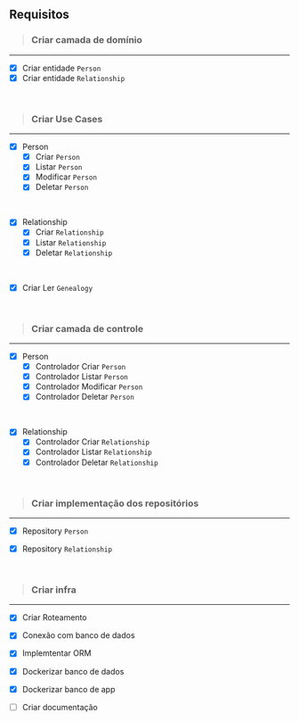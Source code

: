 ## Requisitos
> ### Criar camada de domínio
---
- [x] Criar entidade `Person`
- [x] Criar entidade `Relationship`

<br>
    
> ### Criar Use Cases
---
- [x] Person
    - [x] Criar `Person`
    - [x] Listar `Person`
    - [x] Modificar `Person`
    - [x] Deletar `Person`

<br>

- [x] Relationship
    - [x] Criar `Relationship`
    - [x] Listar `Relationship`
    - [x] Deletar `Relationship`

<br>

- [x] Criar Ler `Genealogy`

<br>

> ### Criar camada de controle
---
- [x] Person
    - [x] Controlador Criar `Person`
    - [x] Controlador Listar `Person`
    - [x] Controlador Modificar `Person`
    - [x] Controlador Deletar `Person`

<br>

- [x] Relationship
    - [x] Controlador Criar `Relationship`
    - [x] Controlador Listar `Relationship`
    - [x] Controlador Deletar `Relationship`

<br>

> ### Criar implementação dos repositórios 
---
- [x] Repository `Person`
- [x] Repository `Relationship`


<br>


> ### Criar infra
---
- [x] Criar Roteamento
- [x] Conexão com banco de dados
- [x] Implemtentar ORM
- [x] Dockerizar banco de dados
- [x] Dockerizar banco de app
- [ ] Criar documentação


